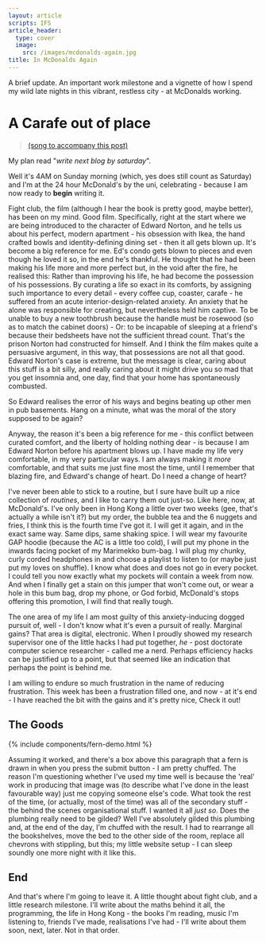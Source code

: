 ```yaml
---
layout: article
scripts: IFS
article_header:
  type: cover
  image:
    src: /images/mcdonalds-again.jpg
title: In McDonalds Again
---
```


A brief update. An important work milestone and a vignette of how I spend my wild late nights in this vibrant, restless city - at McDonalds working.

<!--more-->

# A Carafe out of place

> [(song to accompany this post)](https://www.youtube.com/watch?v=nI6nfACLPKQ)

My plan read "_write next blog by saturday_".

Well it's 4AM on Sunday morning (which, yes does still count as Saturday) and I'm at the 24 hour McDonald's by the uni, celebrating - because I am now ready to **begin** writing it.

Fight club, the film (although I hear the book is pretty good, maybe better), has been on my mind. Good film. Specifically, right at the start where we are being introduced to the character of Edward Norton, and he tells us about his perfect, modern apartment - his obsession with Ikea, the hand crafted bowls and identity-defining dining set - then it all gets blown up. It's become a big reference for me. Ed's condo gets blown to pieces and even though he loved it so, in the end he's thankful. He thought that he had been making his life more and more perfect but, in the void after the fire, he realised this: Rather than improving his life, he had become the possession of his possessions. By curating a life so exact in its comforts, by assigning such importance to every detail - every coffee cup, coaster, carafe - he suffered from an acute interior-design-related anxiety. An anxiety that he alone was responsible for creating, but nevertheless held him captive. To be unable to buy a new toothbrush because the handle must be rosewood (so as to match the cabinet doors) - Or: to be incapable of sleeping at a friend's because their bedsheets have not the sufficient thread count. That's the prison Norton had constructed for himself. And I think the film makes quite a persuasive argument, in this way, that possessions are not all that good. Edward Norton's case is extreme, but the message is clear, caring about this stuff is a bit silly, and really caring about it might drive you so mad that you get insomnia and, one day, find that your home has spontaneously combusted.

So Edward realises the error of his ways and begins beating up other men in pub basements. Hang on a minute, what was the moral of the story supposed to be again?

Anyway, the reason it's been a big reference for me - this conflict between curated comfort, and the liberty of holding nothing dear - is because I am Edward Norton before his apartment blows up. I have made my life very comfortable, in my very particular ways. I am always making it _more_ comfortable, and that suits me just fine most the time, until I remember that blazing fire, and Edward's change of heart. Do I need a change of heart?

I've never been able to stick to a routine, but I sure have built up a nice collection of _routines_, and I like to carry them out just-so. Like here, now, at McDonald's. I've only been in Hong Kong a little over two weeks (gee, that's actually a while isn't it?) but my order, the bubble tea and the 6 nuggets and fries, I think this is the fourth time I've got it. I will get it again, and in the exact same way. Same dips, same shaking spice. I will wear my favourite GAP hoodie (because the AC is a little too cold), I will put my phone in the inwards facing pocket of my Marimekko bum-bag. I will plug my chunky, curly corded headphones in and choose a playlist to listen to (or maybe just put my loves on shuffle). I know what does and does not go in every pocket. I could tell you now exactly what my pockets will contain a week from now. And when I finally get a stain on this jumper that won't come out, or wear a hole in this bum bag, drop my phone, or God forbid, McDonald's stops offering this promotion, I will find that really tough.

The one area of my life I am most guilty of this anxiety-inducing dogged pursuit of, well - I don't know what it's even a pursuit of really. Marginal gains? That area is digital, electronic. When I proudly showed my research supervisor one of the little hacks I had put together, *he* - post doctorate computer science researcher - called me a nerd. Perhaps efficiency hacks can be justified up to a point, but that seemed like an indication that perhaps the point is behind me.

I am willing to endure so much frustration in the name of reducing frustration. This week has been a frustration filled one, and now - at it's end - I have reached the bit with the gains and it's pretty nice, Check it out! 

## The Goods
{% include components/fern-demo.html %}

Assuming it worked, and there's a box above this paragraph that a fern is drawn in when you press the submit button - I am pretty chuffed. The reason I'm questioning whether I've used my time well is because the 'real' work in producing that image was (to describe what I've done in the least favourable way) just me copying someone else's code. What took the rest of the time, (or actually, most of the time) was all of the secondary stuff - the behind the scenes organisational stuff. I wanted it all _just so_. Does the plumbing really need to be gilded? Well I've absolutely gilded this plumbing and, at the end of the day, I'm chuffed with the result. I had to rearrange all the bookshelves, move the bed to the other side of the room, replace all chevrons with stippling, but this; my little website setup - I can sleep soundly one more night with it like this.

## End

And that's where I'm going to leave it. A little thought about fight club, and a little research milestone. I'll write about the maths behind it all, the programming, the life in Hong Kong - the books I'm reading, music I'm listening to, friends I've made, realisations I've had - I'll write about them soon, next, later. Not in that order.
